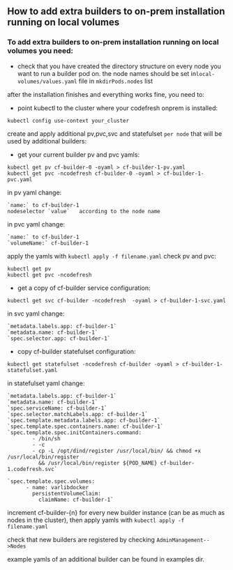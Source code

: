 ## How to add extra builders to on-prem installation running on local volumes

### To add extra builders to on-prem installation running on local volumes you need:

* check that you have created the directory structure on every node you want to run a builder pod on.
the node names should be set in`local-volumes/values.yaml` file
in `mkdirPods.nodes` list

after the installation finishes and everything works fine, you need to:

* point kubectl to the cluster where your codefresh onprem is installed:
```
kubectl config use-context your_cluster
```
create and apply additional pv,pvc,svc and statefulset `per node` that will be used by additional builders:

* get your current builder pv and pvc yamls:
```
kubectl get pv cf-builder-0 -oyaml > cf-builder-1-pv.yaml
kubectl get pvc -ncodefresh cf-builder-0 -oyaml > cf-builder-1-pvc.yaml
```
in pv yaml change:
```
`name:` to cf-builder-1
nodeselector `value`   according to the node name
```
in pvc yaml change:
```
`name:` to cf-builder-1
`volumeName:` cf-builder-1
```
apply the yamls with `kubectl apply -f filename.yaml`
check pv and pvc:
```
kubectl get pv
kubectl get pvc -ncodefresh
```
* get a copy of cf-builder service configuration:
```
kubectl get svc cf-builder -ncodefresh  -oyaml > cf-builder-1-svc.yaml
```
in svc yaml change:
```
`metadata.labels.app: cf-builder-1`
`metadata.name: cf-builder-1`
`spec.selector.app: cf-builder-1`
```

* copy cf-builder statefulset configuration:
```
kubectl get statefulset -ncodefresh cf-builder -oyaml > cf-builder-1-statefulset.yaml
```
in statefulset yaml change:
```
`metadata.labels.app: cf-builder-1`
`metadata.name: cf-builder-1`
`spec.serviceName: cf-builder-1`
`spec.selector.matchLabels.app: cf-builder-1`
`spec.template.metadata.labels.app: cf-builder-1` 
`spec.template.spec.containers.name: cf-builder-1`
`spec.template.spec.initContainers.command:
        - /bin/sh
        - -c
        - cp -L /opt/dind/register /usr/local/bin/ && chmod +x /usr/local/bin/register
          && /usr/local/bin/register ${POD_NAME} cf-builder-1.codefresh.svc`

`spec.template.spec.volumes:
      - name: varlibdocker
        persistentVolumeClaim:
          claimName: cf-builder-1`
```
increment cf-builder-{n}  for every new builder instance (can be as much as nodes in the cluster), 
then apply yamls with `kubectl apply -f filename.yaml`

check that new builders are registered by checking `AdminManagement-->Nodes`

example yamls of an additional builder can be found in examples dir.


